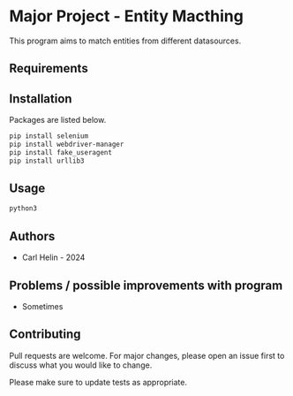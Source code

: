 # Major Project - Entity Macthing

This program aims to match entities from different datasources.

## Requirements

## Installation

Packages are listed below.

```bash
pip install selenium
pip install webdriver-manager
pip install fake_useragent
pip install urllib3
```

## Usage

```bash
python3
```

## Authors

- Carl Helin - 2024

## Problems / possible improvements with program

- Sometimes

## Contributing

Pull requests are welcome. For major changes, please open an issue first
to discuss what you would like to change.

Please make sure to update tests as appropriate.
